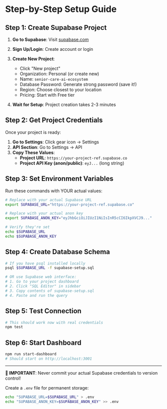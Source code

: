 # Step-by-Step Setup Guide

## Step 1: Create Supabase Project

1. **Go to Supabase**: Visit [supabase.com](https://supabase.com)
2. **Sign Up/Login**: Create account or login
3. **Create New Project**: 
   - Click "New project"
   - Organization: Personal (or create new)
   - Name: `senior-care-ai-ecosystem`
   - Database Password: Generate strong password (save it!)
   - Region: Choose closest to your location
   - Pricing: Start with Free tier

4. **Wait for Setup**: Project creation takes 2-3 minutes

## Step 2: Get Project Credentials

Once your project is ready:

1. **Go to Settings**: Click gear icon → Settings
2. **API Section**: Go to Settings → API
3. **Copy These Values**:
   - **Project URL**: `https://your-project-ref.supabase.co`
   - **Project API Key (anon/public)**: `eyJ...` (long string)

## Step 3: Set Environment Variables

Run these commands with YOUR actual values:

```bash
# Replace with your actual Supabase URL
export SUPABASE_URL="https://your-project-ref.supabase.co"

# Replace with your actual anon key  
export SUPABASE_ANON_KEY="eyJhbGciOiJIUzI1NiIsInR5cCI6IkpXVCJ9..."

# Verify they're set
echo $SUPABASE_URL
echo $SUPABASE_ANON_KEY
```

## Step 4: Create Database Schema

```bash
# If you have psql installed locally
psql $SUPABASE_URL -f supabase-setup.sql

# OR use Supabase web interface:
# 1. Go to your project dashboard
# 2. Click "SQL Editor" in sidebar
# 3. Copy contents of supabase-setup.sql
# 4. Paste and run the query
```

## Step 5: Test Connection

```bash
# This should work now with real credentials
npm test
```

## Step 6: Start Dashboard

```bash
npm run start-dashboard
# Should start on http://localhost:3001
```

---

**🚨 IMPORTANT**: Never commit your actual Supabase credentials to version control!

Create a `.env` file for permanent storage:
```bash
echo "SUPABASE_URL=$SUPABASE_URL" > .env
echo "SUPABASE_ANON_KEY=$SUPABASE_ANON_KEY" >> .env
```
